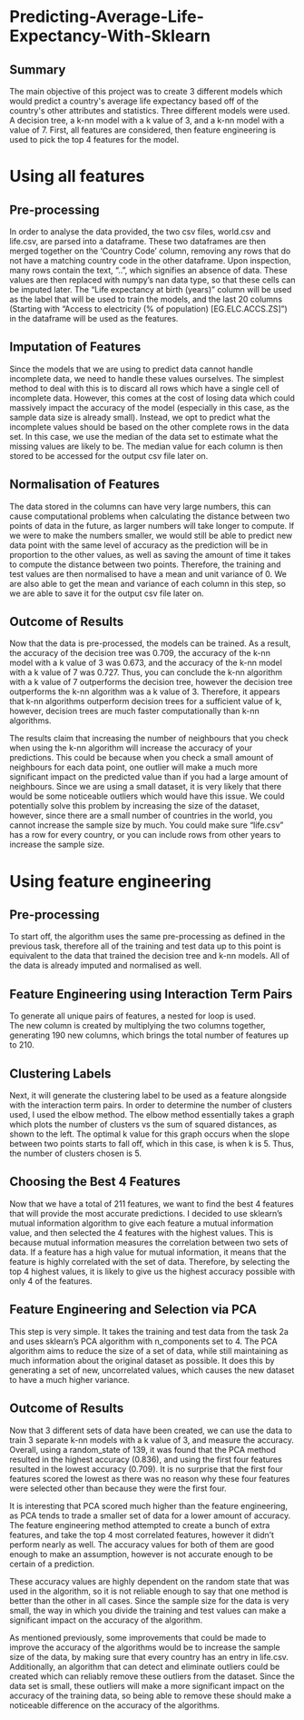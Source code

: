 # Predicting-Average-Life-Expectancy-With-Sklearn
## Summary
The main objective of this project was to create 3 different models which would predict a country's average life expectancy based off of the country's other attributes and statistics. Three different models were used. A decision tree, a k-nn model with a k value of 3, and a k-nn model with a value of 7. First, all features are considered, then feature engineering is used to pick the top 4 features for the model.

# Using all features
## Pre-processing
In order to analyse the data provided, the two csv files, world.csv and life.csv, are parsed into a dataframe. These two dataframes are then merged together on the ‘Country Code’ column, removing any rows that do not have a matching country code in the other dataframe. Upon inspection, many rows contain the text, “..”, which signifies an absence of data. These values are then replaced with numpy’s nan data type, so that these cells can be imputed later. The “Life expectancy at birth (years)” column will be used as the label that will be used to train the models, and the last 20 columns (Starting with “Access to electricity (% of population) [EG.ELC.ACCS.ZS]”) in the dataframe will be used as the features.

## Imputation of Features
Since the models that we are using to predict data cannot handle incomplete data, we need to handle these values ourselves. The simplest method to deal with this is to discard all rows which have a single cell of incomplete data. However, this comes at the cost of losing data which could massively impact the accuracy of the model (especially in this case, as the sample data size is already small). Instead, we opt to predict what the incomplete values should be based on the other complete rows in the data set. In this case, we use the median of the data set to estimate what the missing values are likely to be. The median value for each column is then stored to be accessed for the output csv file later on.

## Normalisation of Features
The data stored in the columns can have very large numbers, this can cause computational problems when calculating the distance between two points of data in the future, as larger numbers will take longer to compute. If we were to make the numbers smaller, we would still be able to predict new data point with the same level of accuracy as the prediction will be in proportion to the other values, as well as saving the amount of time it takes to compute the distance between two points. Therefore, the training and test values are then normalised to have a mean and unit variance of 0. We are also able to get the mean and variance of each column in this step, so we are able to save it for the output csv file later on.  

## Outcome of Results
Now that the data is pre-processed, the models can be trained. As a result, the accuracy of the decision tree was 0.709, the accuracy of the k-nn model with a k value of 3 was 0.673, and the accuracy of the k-nn model with a k value of 7 was 0.727. Thus, you can conclude the k-nn algorithm with a k value of 7 outperforms the decision tree, however the decision tree outperforms the k-nn algorithm was a k value of 3. Therefore, it appears that k-nn algorithms outperform decision trees for a sufficient value of k, however, decision trees are much faster computationally than k-nn algorithms.

The results claim that increasing the number of neighbours that you check when using the k-nn algorithm will increase the accuracy of your predictions. This could be because when you check a small amount of neighbours for each data point, one outlier will make a much more significant impact on the predicted value than if you had a large amount of neighbours. Since we are using a small dataset, it is very likely that there would be some noticeable outliers which would have this issue. We could potentially solve this problem by increasing the size of the dataset, however, since there are a small number of countries in the world, you cannot increase the sample size by much. You could make sure “life.csv” has a row for every country, or you can include rows from other years to increase the sample size.

# Using feature engineering
## Pre-processing
To start off, the algorithm uses the same pre-processing as defined in the previous task, therefore all of the training and test data up to this point is equivalent to the data that trained the decision tree and k-nn models. All of the data is already imputed and normalised as well.

## Feature Engineering using Interaction Term Pairs
To generate all unique pairs of features, a nested for loop is used.  
The new column is created by multiplying the two columns together, generating 190 new columns, which brings the total number of features up to 210. 

## Clustering Labels
Next, it will generate the clustering label to be used as a feature alongside with the interaction term pairs. In order to determine the number of clusters used, I used the elbow method. The elbow method essentially takes a graph which plots the number of clusters vs the sum of squared distances, as shown to the left. The optimal k value for this graph occurs when the slope between two points starts to fall off, which in this case, is when k is 5. Thus, the number of clusters chosen is 5.

## Choosing the Best 4 Features
Now that we have a total of 211 features, we want to find the best 4 features that will provide the most accurate predictions. I decided to use sklearn’s mutual information algorithm to give each feature a mutual information value, and then selected the 4 features with the highest values. This is because mutual information measures the correlation between two sets of data. If a feature has a high value for mutual information, it means that the feature is highly correlated with the set of data. Therefore, by selecting the top 4 highest values, it is likely to give us the highest accuracy possible with only 4 of the features.

## Feature Engineering and Selection via PCA
This step is very simple. It takes the training and test data from the task 2a and uses sklearn’s PCA algorithm with n_components set to 4. The PCA algorithm aims to reduce the size of a set of data, while still maintaining as much information about the original dataset as possible. It does this by generating a set of new, uncorrelated values, which causes the new dataset to have a much higher variance.

## Outcome of Results
Now that 3 different sets of data have been created, we can use the data to train 3 separate k-nn models with a k value of 3, and measure the accuracy. Overall, using a random_state of 139, it was found that the PCA method resulted in the highest accuracy (0.836), and using the first four features resulted in the lowest accuracy (0.709). It is no surprise that the first four features scored the lowest as there was no reason why these four features were selected other than because they were the first four. 

It is interesting that PCA scored much higher than the feature engineering, as PCA tends to trade a smaller set of data for a lower amount of accuracy. The feature engineering method attempted to create a bunch of extra features, and take the top 4 most correlated features, however it didn’t perform nearly as well. The accuracy values for both of them are good enough to make an assumption, however is not accurate enough to be certain of a prediction.

These accuracy values are highly dependent on the random state that was used in the algorithm, so it is not reliable enough to say that one method is better than the other in all cases. Since the sample size for the data is very small, the way in which you divide the training and test values can make a significant impact on the accuracy of the algorithm.

As mentioned previously, some improvements that could be made to improve the accuracy of the algorithms would be to increase the sample size of the data, by making sure that every country has an entry in life.csv. Additionally, an algorithm that can detect and eliminate outliers could be created which can reliably remove these outliers from the dataset. Since the data set is small, these outliers will make a more significant impact on the accuracy of the training data, so being able to remove these should make a noticeable difference on the accuracy of the algorithms.
